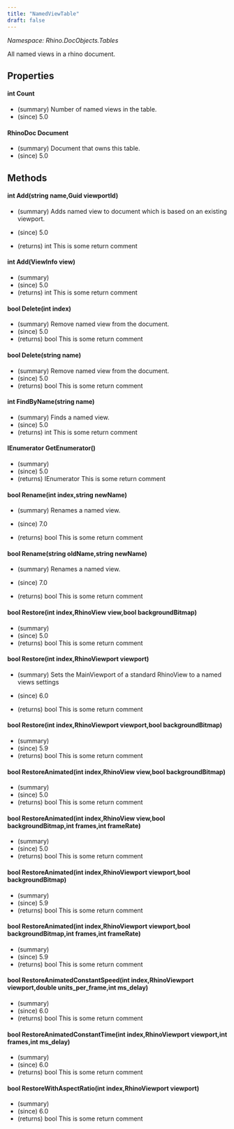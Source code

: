 ```yaml
---
title: "NamedViewTable"
draft: false
---
```


*Namespace: Rhino.DocObjects.Tables*

   All named views in a rhino document.
   
## Properties
#### int Count
- (summary) Number of named views in the table.
- (since) 5.0
#### RhinoDoc Document
- (summary) Document that owns this table.
- (since) 5.0
## Methods
#### int Add(string name,Guid viewportId)
- (summary) 
     Adds named view to document which is based on an existing viewport.
     
- (since) 5.0
- (returns) int This is some return comment
#### int Add(ViewInfo view)
- (summary) 
- (since) 5.0
- (returns) int This is some return comment
#### bool Delete(int index)
- (summary) Remove named view from the document.
- (since) 5.0
- (returns) bool This is some return comment
#### bool Delete(string name)
- (summary) Remove named view from the document.
- (since) 5.0
- (returns) bool This is some return comment
#### int FindByName(string name)
- (summary) Finds a named view.
- (since) 5.0
- (returns) int This is some return comment
#### IEnumerator<ViewInfo> GetEnumerator()
- (summary) 
- (since) 5.0
- (returns) IEnumerator<ViewInfo> This is some return comment
#### bool Rename(int index,string newName)
- (summary) 
     Renames a named view.
     
- (since) 7.0
- (returns) bool This is some return comment
#### bool Rename(string oldName,string newName)
- (summary) 
     Renames a named view.
     
- (since) 7.0
- (returns) bool This is some return comment
#### bool Restore(int index,RhinoView view,bool backgroundBitmap)
- (summary) 
- (since) 5.0
- (returns) bool This is some return comment
#### bool Restore(int index,RhinoViewport viewport)
- (summary) 
     Sets the MainViewport of a standard RhinoView to a named views settings
     
- (since) 6.0
- (returns) bool This is some return comment
#### bool Restore(int index,RhinoViewport viewport,bool backgroundBitmap)
- (summary) 
- (since) 5.9
- (returns) bool This is some return comment
#### bool RestoreAnimated(int index,RhinoView view,bool backgroundBitmap)
- (summary) 
- (since) 5.0
- (returns) bool This is some return comment
#### bool RestoreAnimated(int index,RhinoView view,bool backgroundBitmap,int frames,int frameRate)
- (summary) 
- (since) 5.0
- (returns) bool This is some return comment
#### bool RestoreAnimated(int index,RhinoViewport viewport,bool backgroundBitmap)
- (summary) 
- (since) 5.9
- (returns) bool This is some return comment
#### bool RestoreAnimated(int index,RhinoViewport viewport,bool backgroundBitmap,int frames,int frameRate)
- (summary) 
- (since) 5.9
- (returns) bool This is some return comment
#### bool RestoreAnimatedConstantSpeed(int index,RhinoViewport viewport,double units_per_frame,int ms_delay)
- (summary) 
- (since) 6.0
- (returns) bool This is some return comment
#### bool RestoreAnimatedConstantTime(int index,RhinoViewport viewport,int frames,int ms_delay)
- (summary) 
- (since) 6.0
- (returns) bool This is some return comment
#### bool RestoreWithAspectRatio(int index,RhinoViewport viewport)
- (summary) 
- (since) 6.0
- (returns) bool This is some return comment
